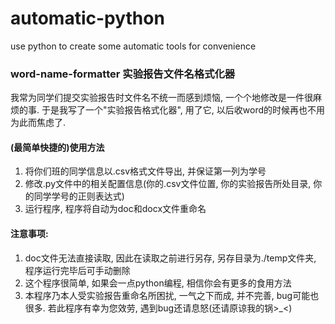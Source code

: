 # automatic-python
use python to create some automatic tools for convenience
### word-name-formatter 实验报告文件名格式化器
我常为同学们提交实验报告时文件名不统一而感到烦恼, 一个个地修改是一件很麻烦的事.
于是我写了一个"实验报告格式化器", 用了它, 以后收word的时候再也不用为此而焦虑了. 
#### (最简单快捷的)使用方法
1. 将你们班的同学信息以.csv格式文件导出, 并保证第一列为学号
2. 修改.py文件中的相关配置信息(你的.csv文件位置, 你的实验报告所处目录, 你的同学学号的正则表达式)
3. 运行程序, 程序将自动为doc和docx文件重命名
#### 注意事项: 
1. doc文件无法直接读取, 因此在读取之前进行另存, 另存目录为./temp文件夹, 程序运行完毕后可手动删除
2. 这个程序很简单, 如果会一点python编程, 相信你会有更多的食用方法
3. 本程序乃本人受实验报告重命名所困扰, 一气之下而成, 并不完善, bug可能也很多. 若此程序有幸为您效劳, 遇到bug还请息怒(还请原谅我的锅>_<)

